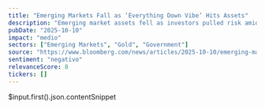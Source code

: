 ```yaml
---
title: "Emerging Markets Fall as ‘Everything Down Vibe’ Hits Assets"
description: "Emerging market assets fell as investors pulled risk amid falling gold prices and a prolonged US shutdown."
pubDate: "2025-10-10"
impact: "medio"
sectors: ["Emerging Markets", "Gold", "Government"]
source: "https://www.bloomberg.com/news/articles/2025-10-10/emerging-markets-fall-as-everything-down-vibe-hits-assets"
sentiment: "negativo"
relevanceScore: 8
tickers: []
---
```

$input.first().json.contentSnippet

